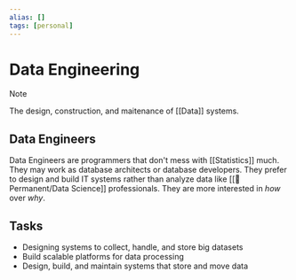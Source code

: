 ```yaml
---
alias: []
tags: [personal]
---
```

# Data Engineering

> [!note]
>The design, construction, and maitenance of [[Data]] systems.

## Data Engineers
Data Engineers are programmers that don't mess with [[Statistics]] much. They may work as database architects or database developers.
They prefer to design and build IT systems rather than analyze data like [[🗻Permanent/Data Science]] professionals. They are more interested in _how_ over _why_.

## Tasks
- Designing systems to collect, handle, and store big datasets
- Build scalable platforms for data processing
- Design, build, and maintain systems that store and move data